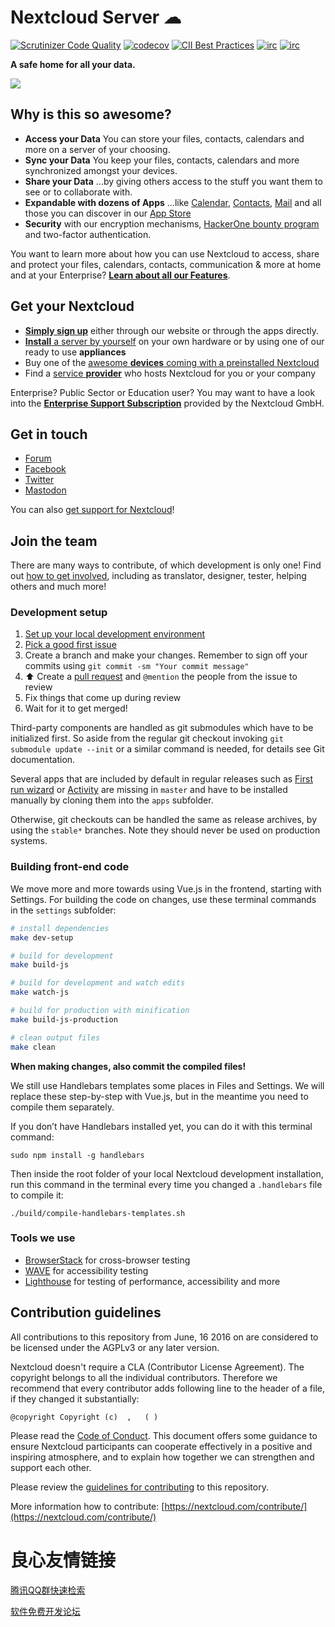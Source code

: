 # Nextcloud Server ☁
[![Scrutinizer Code Quality](static/images/wiki/IMG_20190102_214100.svg)](https://scrutinizer-ci.com/g/nextcloud/server/?branch=master)
[![codecov](static/images/wiki/IMG_20190102_214101.svg)](https://codecov.io/gh/nextcloud/server)
[![CII Best Practices](static/images/wiki/IMG_20190102_214102.svg)](https://bestpractices.coreinfrastructure.org/projects/209)
[![irc](static/images/wiki/IMG_20190102_214103.svg)](https://webchat.freenode.net/?channels=nextcloud)
[![irc](static/images/wiki/IMG_20190102_214105.svg)](https://webchat.freenode.net/?channels=nextcloud-dev)

**A safe home for all your data.**

![](static/images/wiki/IMG_20190102_214106.png)

## Why is this so awesome? 

*   **Access your Data** You can store your files, contacts, calendars and more on a server of your choosing.
*   **Sync your Data** You keep your files, contacts, calendars and more synchronized amongst your devices.
*   **Share your Data** …by giving others access to the stuff you want them to see or to collaborate with.
*   **Expandable with dozens of Apps** ...like [Calendar](https://github.com/nextcloud/calendar), [Contacts](https://github.com/nextcloud/contacts), [Mail](https://github.com/nextcloud/mail) and all those you can discover in our [App Store](https://apps.nextcloud.com)
*   **Security** with our encryption mechanisms, [HackerOne bounty program](https://hackerone.com/nextcloud) and two-factor authentication.

You want to learn more about how you can use Nextcloud to access, share and protect your files, calendars, contacts, communication & more at home and at your Enterprise? [**Learn about all our Features**](https://nextcloud.com/features).

## Get your Nextcloud  

-   [**Simply sign up**](https://nextcloud.com/signup/) either through our website or through the apps directly.
-   [**Install** a server by yourself](https://nextcloud.com/install/#instructions-server) on your own hardware or by using one of our ready to use **appliances**
-   Buy one of the [awesome **devices** coming with a preinstalled Nextcloud](https://nextcloud.com/devices/)
-   Find a [service **provider**](https://nextcloud.com/providers/) who hosts Nextcloud for you or your company

Enterprise? Public Sector or Education user? You may want to have a look into the [**Enterprise Support Subscription**](https://nextcloud.com/enterprise/) provided by the Nextcloud GmbH.

## Get in touch  

* [  Forum](https://help.nextcloud.com)
* [  Facebook](https://facebook.com/nextclouders)
* [  Twitter](https://twitter.com/Nextclouders)
* [  Mastodon](https://mastodon.xyz/@nextcloud)

You can also [get support for Nextcloud](https://nextcloud.com/support)!


## Join the team  

There are many ways to contribute, of which development is only one! Find out [how to get involved](https://nextcloud.com/contribute/), including as translator, designer, tester, helping others and much more!  


### Development setup  

1.   [Set up your local development environment](https://docs.nextcloud.com/server/latest/developer_manual/general/devenv.html)
2.   [Pick a good first issue](https://github.com/nextcloud/server/labels/good%20first%20issue)
3.   Create a branch and make your changes. Remember to sign off your commits using `git commit -sm "Your commit message"`
4. ⬆ Create a [pull request](https://opensource.guide/how-to-contribute/#opening-a-pull-request) and `@mention` the people from the issue to review
5.   Fix things that come up during review
6.   Wait for it to get merged!

Third-party components are handled as git submodules which have to be initialized first. So aside from the regular git checkout invoking `git submodule update --init` or a similar command is needed, for details see Git documentation.

Several apps that are included by default in regular releases such as [First run wizard](https://github.com/nextcloud/firstrunwizard) or [Activity](https://github.com/nextcloud/activity) are missing in `master` and have to be installed manually by cloning them into the `apps` subfolder.

Otherwise, git checkouts can be handled the same as release archives, by using the `stable*` branches. Note they should never be used on production systems.


### Building front-end code  

We move more and more towards using Vue.js in the frontend, starting with Settings. For building the code on changes, use these terminal commands in the `settings` subfolder:

``` bash
# install dependencies
make dev-setup

# build for development
make build-js

# build for development and watch edits
make watch-js

# build for production with minification
make build-js-production

# clean output files
make clean
```

**When making changes, also commit the compiled files!**

We still use Handlebars templates some places in Files and Settings. We will replace these step-by-step with Vue.js, but in the meantime you need to compile them separately.

If you don’t have Handlebars installed yet, you can do it with this terminal command:
```
sudo npm install -g handlebars
```

Then inside the root folder of your local Nextcloud development installation, run this command in the terminal every time you changed a `.handlebars` file to compile it:
```
./build/compile-handlebars-templates.sh
```


### Tools we use  

- [  BrowserStack](https://browserstack.com) for cross-browser testing
- [  WAVE](https://wave.webaim.org/extension/) for accessibility testing
- [  Lighthouse](https://developers.google.com/web/tools/lighthouse/) for testing of performance, accessibility and more


## Contribution guidelines  

All contributions to this repository from June, 16 2016 on are considered to be
licensed under the AGPLv3 or any later version.

Nextcloud doesn't require a CLA (Contributor License Agreement).
The copyright belongs to all the individual contributors. Therefore we recommend
that every contributor adds following line to the header of a file, if they
changed it substantially:

```
@copyright Copyright (c)  ,   ( )
```

Please read the [Code of Conduct](https://nextcloud.com/community/code-of-conduct/). This document offers some guidance to ensure Nextcloud participants can cooperate effectively in a positive and inspiring atmosphere, and to explain how together we can strengthen and support each other.

Please review the [guidelines for contributing](.github/CONTRIBUTING.md) to this repository.

More information how to contribute: [https://nextcloud.com/contribute/](https://nextcloud.com/contribute/)


 # 良心友情链接

[腾讯QQ群快速检索](http://u.720life.cn/s/8cf73f7c)

[软件免费开发论坛](http://u.720life.cn/s/bbb01dc0)